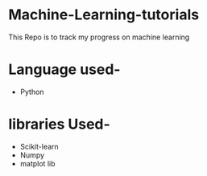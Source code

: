 # Machine-Learning-tutorials
This Repo is to track my progress on machine learning
<h1>Language used-</h1>
<ul>
<li>Python 
</ul>


<h1>libraries Used-</h1>
<ul>
<li>Scikit-learn
<li>Numpy
<li>matplot lib
</ul>
